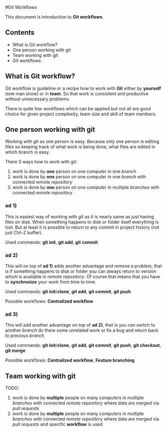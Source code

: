 #Git Workflows

This document is introduction to **Git workflows**.

## Contents

- What is Git workflow?
- One person working with git
- Team working with git
- Git workflows

## What is Git workflow?

Git workflow is guideline or a recipe how to work with **Git** either by **yourself** (one man show) or in **team**. So that work is consistent and productive without unnecessary problems.

There is quite few workflows which can be applied but not all are good choice for given project complexity, team size and skill of team members.

## One person working with git

Working with git as one person is easy. Because only one person is editing files so keeping track of what work is being done, what files are edited in which branch is easy.

There 3 ways how to work with git:

1. work is done by **one** person on one computer in one _branch_
2. work is done by **one** person on one computer in one _branch_ with connected _remote repository_
3. work is done by **one** person on one computer in multiple _branches_ with connected _remote repository_

### ad 1)

This is easiest way of working with _git_ as it is nearly same as just having files on disk. When something happens to disk or folder itself everything is lost. But at least it is possible to return to any commit in project history (not just Ctrl-Z buffer).

Used commands: **git init**, **git add**, **git commit**

### ad 2)

This will on top of **ad 1)** adds another advantage and remove a problem, that is if something happens to disk or folder you can always return to version which is available in _remote repository_. Of course that means that you have to **synchronize** your work from time to time.

Used commands: **git init**/**clone**, **git add**, **git commit**, **git push**

Possible workflows: **Centralized workflow**

### ad 3)

This will add another advantage on top of **ad 2)**, that is you can switch to another _branch_ do there some unrelated work or fix a bug and return back to previous _branch_.

Used commands: **git init**/**clone**, **git add**, **git commit**, **git push**, **git checkout**, **git merge**

Possible workflows: **Centralized workflow**, **Feature branching**

## Team working with git

TODO:

1. work is done by **multiple** people on many computers in multiple _branches_ with connected _remote repository_ where data are _merged_ via _pull requests_
2. work is done by **multiple** people on many computers in multiple _branches_ with connected _remote repository_ where data are _merged_ via _pull requests_ and specific **workflow** is used
